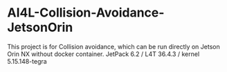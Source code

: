 # AI4L-Collision-Avoidance-JetsonOrin
This project is for Collision avoidance, which can be run directly on Jetson Orin NX without docker container.
JetPack 6.2 / L4T 36.4.3 / kernel 5.15.148-tegra